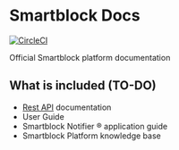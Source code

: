 # Smartblock Docs

[![CircleCI](https://circleci.com/gh/SmartblockTech/Docs/tree/main.svg?style=svg)](https://circleci.com/gh/SmartblockTech/Docs/tree/main)

Official Smartblock platform documentation

## What is included (TO-DO)

- [Rest API](https://api.smartblock.cl) documentation
- User Guide
- Smartblock Notifier &reg; application guide
- Smartblock Platform knowledge base
